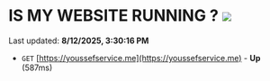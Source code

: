 # IS MY WEBSITE RUNNING ? [![](https://img.shields.io/static/v1?label=Sponsor&message=%E2%9D%A4&logo=GitHub&color=%23fe8e86)](https://github.com/sponsors/Youssef-Lehmam)

Last updated: **8/12/2025, 3:30:16 PM**

- `GET` [https://youssefservice.me](https://youssefservice.me) - **Up** (587ms)

